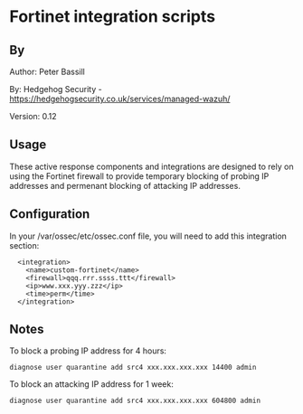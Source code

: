 # Fortinet integration scripts

## By
Author:   Peter Bassill

By:       Hedgehog Security - https://hedgehogsecurity.co.uk/services/managed-wazuh/

Version:  0.12

## Usage
These active response components and integrations are designed to rely on using the Fortinet firewall to provide temporary blocking of probing IP addresses and permenant blocking of attacking IP addresses.

## Configuration

In your /var/ossec/etc/ossec.conf file, you will need to add this integration section:

````
  <integration>
    <name>custom-fortinet</name>
    <firewall>qqq.rrr.ssss.ttt</firewall>
    <ip>www.xxx.yyy.zzz</ip>
    <time>perm</time>
  </integration>
````

## Notes

To block a probing IP address for 4 hours:

`diagnose user quarantine add src4 xxx.xxx.xxx.xxx 14400 admin` 

To block an attacking IP address for 1 week:

`diagnose user quarantine add src4 xxx.xxx.xxx.xxx 604800 admin` 
